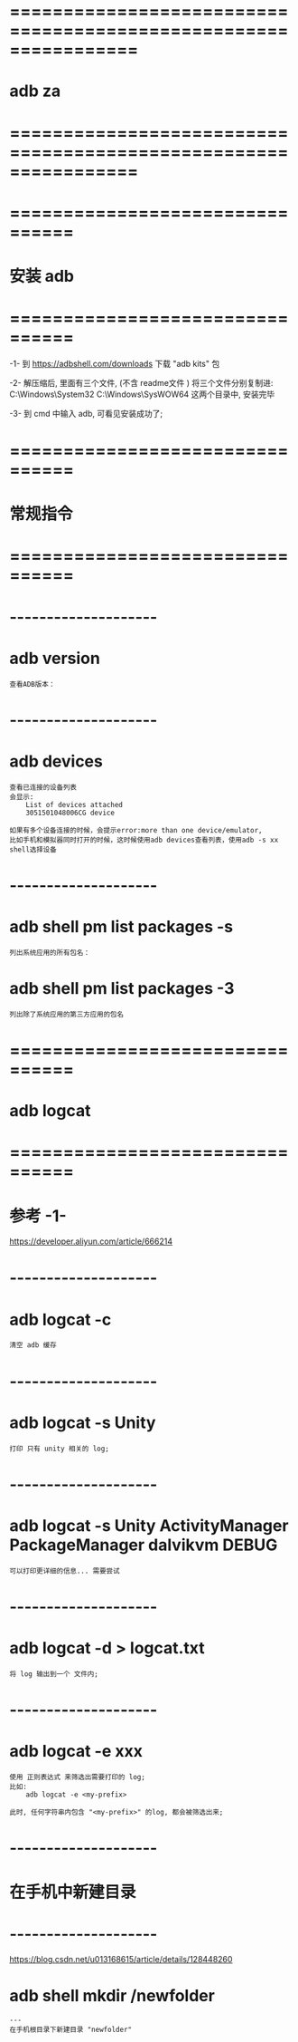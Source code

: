 # ================================================================ #
#                        adb  za
# ================================================================ #


# ================================ #
#          安装 adb
# ================================ #

-1-
    到 https://adbshell.com/downloads
    下载 "adb kits" 包

-2-
    解压缩后, 里面有三个文件, (不含 readme文件 )
    将三个文件分别复制进:
    C:\Windows\System32
    C:\Windows\SysWOW64
    这两个目录中,
    安装完毕

-3- 
    到 cmd 中输入 adb, 可看见安装成功了;


# ================================ #
#        常规指令
# ================================ #


# -------------------- #
# adb version
    查看ADB版本：


# -------------------- #
# adb devices
    查看已连接的设备列表
    会显示:
        List of devices attached
        3051501048006CG device

    如果有多个设备连接的时候，会提示error:more than one device/emulator,
    比如手机和模拟器同时打开的时候，这时候使用adb devices查看列表，使用adb -s xx shell选择设备


# -------------------- #
# adb shell pm list packages -s

    列出系统应用的所有包名：

# adb shell pm list packages -3
    列出除了系统应用的第三方应用的包名





# ================================ #
#          adb logcat
# ================================ #

# 参考 -1-
https://developer.aliyun.com/article/666214


# -------------------- #
# adb logcat -c
    清空 adb 缓存


# -------------------- #
# adb logcat -s Unity
    打印 只有 unity 相关的 log;


# -------------------- #
# adb logcat -s Unity ActivityManager PackageManager dalvikvm DEBUG
    可以打印更详细的信息... 需要尝试


# -------------------- #
# adb logcat -d > logcat.txt
    将 log 输出到一个 文件内;


# -------------------- #
# adb logcat -e xxx
    使用 正则表达式 来筛选出需要打印的 log;
    比如:
        adb logcat -e <my-prefix>

    此时, 任何字符串内包含 "<my-prefix>" 的log, 都会被筛选出来;



# -------------------- #
#    在手机中新建目录
# -------------------- #
https://blog.csdn.net/u013168615/article/details/128448260

# adb shell mkdir /newfolder
    ---
    在手机根目录下新建目录 "newfolder"









